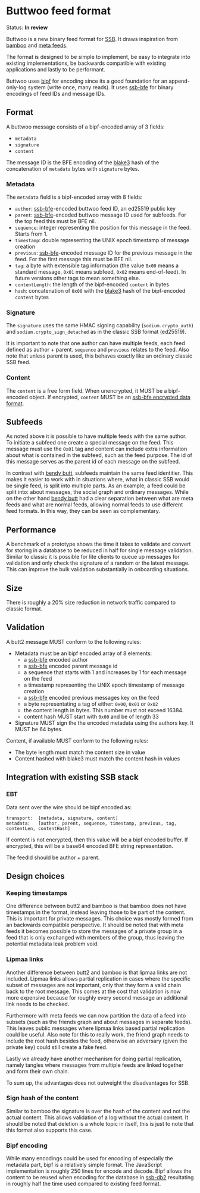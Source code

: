 # Buttwoo feed format

Status: **In review**

Buttwoo is a new binary feed format for [SSB]. It draws inspiration
from [bamboo] and [meta feeds].

The format is designed to be simple to implement, be easy to integrate
into existing implementations, be backwards compatible with existing
applications and lastly to be performant.

Buttwoo uses [bipf] for encoding since its a good foundation for an
append-only-log system (write once, many reads). It uses [ssb-bfe] for
binary encodings of feed IDs and message IDs.

## Format

A buttwoo message consists of a bipf-encoded array of 3 fields:

- `metadata`
- `signature`
- `content`

The message ID is the BFE encoding of the [blake3] hash of the
concatenation of `metadata` bytes with `signature` bytes.

### Metadata

The `metadata` field is a bipf-encoded array with 8 fields:

 - `author`: [ssb-bfe]-encoded buttwoo feed ID, an ed25519 public key
 - `parent`: [ssb-bfe]-encoded buttwoo message ID used for subfeeds. 
   For the top feed this must be BFE nil.
 - `sequence`: integer representing the position for this message in
   the feed. Starts from 1.
 - `timestamp`: double representing the UNIX epoch timestamp of 
   message creation
 - `previous`: [ssb-bfe]-encoded message ID for the previous message 
   in the feed. For the first message this must be BFE nil.
 - `tag`: a byte with extensible tag information (the value `0x00`
   means a standard message, `0x01` means subfeed, `0x02` means
   end-of-feed). In future versions other tags to mean something
   else.
 - `contentLength`: the length of the bipf-encoded `content` in bytes
 - `hash`: concatenation of `0x00` with the [blake3] hash of the 
    bipf-encoded `content` bytes
    
### Signature

The `signature` uses the same HMAC signing capability (`sodium.crypto_auth`) 
and `sodium.crypto_sign_detached` as in the classic SSB format (ed25519).

It is important to note that one author can have multiple feeds, each
feed defined as author + parent. `sequence` and `previous` relates to
the feed. Also note that unless parent is used, this behaves exactly
like an ordinary classic SSB feed.

### Content

The `content` is a free form field. When unencrypted, it MUST be a
bipf-encoded object. If encrypted, `content` MUST be an [ssb-bfe
encrypted data format].

## Subfeeds

As noted above it is possible to have multiple feeds with the same
author. To initiate a subfeed one create a special message on the
feed. This message must use the `0x01` tag and content can include
extra information about what is contained in the subfeed, such as the
feed purpose. The id of this message serves as the parent id of each
message on the subfeed.

In contrast with [bendy butt], subfeeds maintain the same feed
identitier. This makes it easier to work with in situations where,
what in classic SSB would be single feed, is split into multiple
parts. As an example, a feed could be split into: about messages, the
social graph and ordinary messages. While on the other hand [bendy
butt] had a clear separation between what are meta feeds and what are
normal feeds, allowing normal feeds to use different feed formats. In
this way, they can be seen as complementary.

## Performance

A benchmark of a prototype shows the time it takes to validate and
convert for storing in a database to be reduced in half for single
message validation. Similar to classic it is possible for lite clients
to queue up messages for validation and only check the signature of a
random or the latest message. This can improve the bulk validation
substantially in onboarding situations.

## Size

There is roughly a 20% size reduction in network traffic compared to
classic format.

## Validation

A butt2 message MUST conform to the following rules:
 - Metadata must be an bipf encoded array of 8 elements:
   - a [ssb-bfe] encoded author
   - a [ssb-bfe] encoded parent message id
   - a sequence that starts with 1 and increases by 1 for each message
     on the feed
   - a timestamp representing the UNIX epoch timestamp of message
     creation
   - a [ssb-bfe] encoded previous messages key on the feed
   - a byte representating a tag of either: `0x00`, `0x01` or `0x02`
   - the content length in bytes. This number must not exceed 16384.
   - content hash MUST start with `0x00` and be of length 33
 - Signature MUST sign the the encoded metadata using the authors key. It
   MUST be 64 bytes.

Content, if available MUST conform to the following rules: 
 - The byte length must match the content size in value
 - Content hashed with blake3 must match the content hash in values

## Integration with existing SSB stack

### EBT

Data sent over the wire should be bipf encoded as:

```
transport:  [metadata, signature, content]
metadata:   [author, parent, sequence, timestamp, previous, tag, contentLen, contentHash]
```

If content is not encrypted, then this value will be a bipf encoded
buffer. If encrypted, this will be a base64 encoded BFE string
representation.

The feedId should be author + parent.

## Design choices

### Keeping timestamps

One difference between butt2 and bamboo is that bamboo does not have
timestamps in the format, instead leaving those to be part of the
content. This is important for private messages. This choice was
mostly formed from an backwards compatible perspective. It should be
noted that with meta feeds it becomes possible to store the messages
of a private group in a feed that is only exchanged with members of
the group, thus leaving the potential metadata leak problem void.

### Lipmaa links

Another difference between butt2 and bamboo is that lipmaa links are
not included. Lipmaa links allows partial replication in cases where
the specific subset of messages are not important, only that they form
a valid chain back to the root message. This comes at the cost that
validation is now more expensive because for roughly every second
message an additional link needs to be checked.

Furthermore with meta feeds we can now partition the data of a feed
into subsets (such as the friends graph and about messages in separate
feeds). This leaves public messages where lipmaa links based partial
replication could be useful. Also note for this to really work, the
friend graph needs to include the root hash besides the feed,
otherwise an adversary (given the private key) could still create a
fake feed. 

Lastly we already have another mechanism for doing partial
replication, namely tangles where messages from multiple feeds are
linked together and form their own chain.

To sum up, the advantages does not outweight the disadvantages for
SSB.

### Sign hash of the content

Similar to bamboo the signature is over the hash of the content and
not the actual content. This allows validation of a log without the
actual content. It should be noted that deletion is a whole topic in
itself, this is just to note that this format also supports this case.

### Bipf encoding

While many encodings could be used for encoding of especially the
metadata part, bipf is a relatively simple format. The JavaScript
implementation is roughly 250 lines for encode and decode. Bipf allows
the content to be reused when encoding for the database in [ssb-db2]
resultating in roughly half the time used compared to existing feed
format.

[SSB]: https://ssbc.github.io/scuttlebutt-protocol-guide/
[meta feeds]: https://github.com/ssb-ngi-pointer/ssb-meta-feeds-spec
[bendy butt]: https://github.com/ssb-ngi-pointer/bendy-butt-spec
[bipf]: https://github.com/ssbc/bipf
[bamboo]: https://github.com/AljoschaMeyer/bamboo/
[ssb-bfe]: https://github.com/ssb-ngi-pointer/ssb-bfe-spec
[ssb-bfe encrypted data format]: https://github.com/ssb-ngi-pointer/ssb-bfe-spec#5-encrypted-data-formats
[blake3]: https://github.com/BLAKE3-team/BLAKE3
[EBT]: https://github.com/ssbc/ssb-ebt
[ssb-db2]: https://github.com/ssb-ngi-pointer/ssb-db2
[Why it is ok to sign hashes instead of full messages]: https://crypto.stackexchange.com/questions/6335/is-signing-a-hash-instead-of-the-full-data-considered-secure
